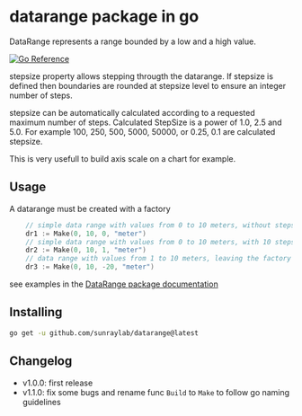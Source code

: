 # datarange package in go

DataRange represents a range bounded by a low and a high value. 

[![Go Reference](https://pkg.go.dev/badge/github.com/sunraylab/datarange.svg)](https://pkg.go.dev/github.com/sunraylab/datarange)

stepsize property allows stepping througth the datarange. If stepsize is defined then boundaries are rounded at stepsize level to ensure an integer number of steps.

stepsize can be automatically calculated according to a requested maximum number of steps. Calculated StepSize is a power of 1.0, 2.5 and 5.0. For example 100, 250, 500, 5000, 50000, or 0.25, 0.1 are calculated stepsize.

This is very usefull to build axis scale on a chart for example.

## Usage

A datarange must be created with a factory

```go
    // simple data range with values from 0 to 10 meters, without stepsize
	dr1 := Make(0, 10, 0, "meter")
    // simple data range with values from 0 to 10 meters, with 10 steps of 1 meter
	dr2 := Make(0, 10, 1, "meter")
    // data range with values from 1 to 10 meters, leaving the factory calculating the best stepsize to get a maximum number of 20 steps
	dr3 := Make(0, 10, -20, "meter")
```

see examples in the [DataRange package documentation](https://pkg.go.dev/github.com/sunraylab/datarange#pkg-examples)

## Installing

```bash
go get -u github.com/sunraylab/datarange@latest
```

## Changelog

- v1.0.0: first release
- v1.1.0: fix some bugs and rename func ``Build`` to ``Make`` to follow go naming guidelines

